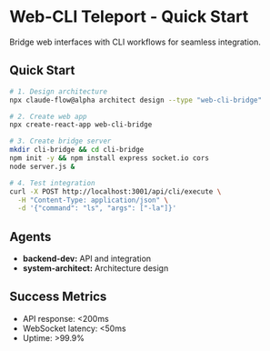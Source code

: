 # Web-CLI Teleport - Quick Start

Bridge web interfaces with CLI workflows for seamless integration.

## Quick Start

```bash
# 1. Design architecture
npx claude-flow@alpha architect design --type "web-cli-bridge"

# 2. Create web app
npx create-react-app web-cli-bridge

# 3. Create bridge server
mkdir cli-bridge && cd cli-bridge
npm init -y && npm install express socket.io cors
node server.js &

# 4. Test integration
curl -X POST http://localhost:3001/api/cli/execute \
  -H "Content-Type: application/json" \
  -d '{"command": "ls", "args": ["-la"]}'
```

## Agents
- **backend-dev:** API and integration
- **system-architect:** Architecture design

## Success Metrics
- API response: <200ms
- WebSocket latency: <50ms
- Uptime: >99.9%
